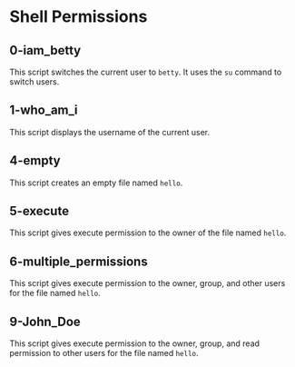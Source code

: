 
# Shell Permissions

## 0-iam_betty

This script switches the current user to `betty`. It uses the `su` command to switch users.

## 1-who_am_i

This script displays the username of the current user.

## 4-empty

This script creates an empty file named `hello`.

## 5-execute

This script gives execute permission to the owner of the file named `hello`.

## 6-multiple_permissions

This script gives execute permission to the owner, group, and other users for the file named `hello`.

## 9-John_Doe

This script gives execute permission to the owner, group, and read permission to other users for the file named `hello`.
